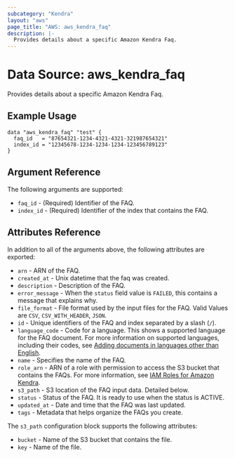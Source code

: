 ```yaml
---
subcategory: "Kendra"
layout: "aws"
page_title: "AWS: aws_kendra_faq"
description: |-
  Provides details about a specific Amazon Kendra Faq.
---
```


# Data Source: aws_kendra_faq

Provides details about a specific Amazon Kendra Faq.

## Example Usage

```hcl
data "aws_kendra_faq" "test" {
  faq_id   = "87654321-1234-4321-4321-321987654321"
  index_id = "12345678-1234-1234-1234-123456789123"
}
```

## Argument Reference

The following arguments are supported:

* `faq_id` - (Required) Identifier of the FAQ.
* `index_id` - (Required) Identifier of the index that contains the FAQ.

## Attributes Reference

In addition to all of the arguments above, the following attributes are exported:

* `arn` - ARN of the FAQ.
* `created_at` - Unix datetime that the faq was created.
* `description` - Description of the FAQ.
* `error_message` - When the `status` field value is `FAILED`, this contains a message that explains why.
* `file_format` - File format used by the input files for the FAQ. Valid Values are `CSV`, `CSV_WITH_HEADER`, `JSON`.
* `id` - Unique identifiers of the FAQ and index separated by a slash (`/`).
* `language_code` - Code for a language. This shows a supported language for the FAQ document. For more information on supported languages, including their codes, see [Adding documents in languages other than English](https://docs.aws.amazon.com/kendra/latest/dg/in-adding-languages.html).
* `name` - Specifies the name of the FAQ.
* `role_arn` - ARN of a role with permission to access the S3 bucket that contains the FAQs. For more information, see [IAM Roles for Amazon Kendra](https://docs.aws.amazon.com/kendra/latest/dg/iam-roles.html).
* `s3_path` - S3 location of the FAQ input data. Detailed below.
* `status` - Status of the FAQ. It is ready to use when the status is ACTIVE.
* `updated_at` - Date and time that the FAQ was last updated.
* `tags` - Metadata that helps organize the FAQs you create.

The `s3_path` configuration block supports the following attributes:

* `bucket` - Name of the S3 bucket that contains the file.
* `key` - Name of the file.
